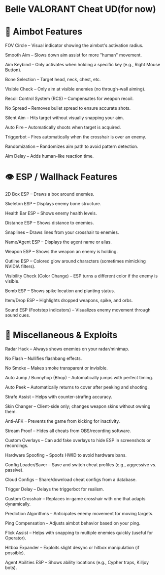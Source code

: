# Belle VALORANT Cheat UD(for now)

# 🎯 Aimbot Features
FOV Circle – Visual indicator showing the aimbot's activation radius.

Smooth Aim – Slows down aim assist for more "human" movement.

Aim Keybind – Only activates when holding a specific key (e.g., Right Mouse Button).

Bone Selection – Target head, neck, chest, etc.

Visible Check – Only aim at visible enemies (no through-wall aiming).

Recoil Control System (RCS) – Compensates for weapon recoil.

No Spread – Removes bullet spread to ensure accurate shots.

Silent Aim – Hits target without visually snapping your aim.

Auto Fire – Automatically shoots when target is acquired.

Triggerbot – Fires automatically when the crosshair is over an enemy.

Randomization – Randomizes aim path to avoid pattern detection.

Aim Delay – Adds human-like reaction time.

# 👁️ ESP / Wallhack Features
2D Box ESP – Draws a box around enemies.

Skeleton ESP – Displays enemy bone structure.

Health Bar ESP – Shows enemy health levels.

Distance ESP – Shows distance to enemies.

Snaplines – Draws lines from your crosshair to enemies.

Name/Agent ESP – Displays the agent name or alias.

Weapon ESP – Shows the weapon an enemy is holding.

Outline ESP – Colored glow around characters (sometimes mimicking NVIDIA filters).

Visibility Check (Color Change) – ESP turns a different color if the enemy is visible.

Bomb ESP – Shows spike location and planting status.

Item/Drop ESP – Highlights dropped weapons, spike, and orbs.

Sound ESP (Footstep indicators) – Visualizes enemy movement through sound cues.

# 🧠 Miscellaneous & Exploits
Radar Hack – Always shows enemies on your radar/minimap.

No Flash – Nullifies flashbang effects.

No Smoke – Makes smoke transparent or invisible.

Auto Jump / Bunnyhop (Bhop) – Automatically jumps with perfect timing.

Auto Peek – Automatically returns to cover after peeking and shooting.

Strafe Assist – Helps with counter-strafing accuracy.

Skin Changer – Client-side only; changes weapon skins without owning them.

Anti-AFK – Prevents the game from kicking for inactivity.

Stream Proof – Hides all cheats from OBS/recording software.

Custom Overlays – Can add fake overlays to hide ESP in screenshots or recordings.

Hardware Spoofing – Spoofs HWID to avoid hardware bans.

Config Loader/Saver – Save and switch cheat profiles (e.g., aggressive vs. passive).

Cloud Configs – Share/download cheat configs from a database.

Trigger Delay – Delays the triggerbot for realism.

Custom Crosshair – Replaces in-game crosshair with one that adapts dynamically.

Prediction Algorithms – Anticipates enemy movement for moving targets.

Ping Compensation – Adjusts aimbot behavior based on your ping.

Flick Assist – Helps with snapping to multiple enemies quickly (useful for Operator).

Hitbox Expander – Exploits slight desync or hitbox manipulation (if possible).

Agent Abilities ESP – Shows ability locations (e.g., Cypher traps, Killjoy bots).
